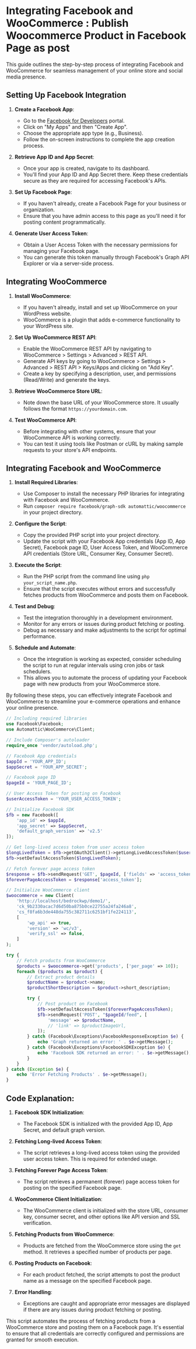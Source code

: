 # Integrating Facebook and WooCommerce : Publish Woocommerce Product in Facebook Page as post

This guide outlines the step-by-step process of integrating Facebook and WooCommerce for seamless management of your online store and social media presence.

## Setting Up Facebook Integration

1. **Create a Facebook App**:
   - Go to the [Facebook for Developers](https://developers.facebook.com/) portal.
   - Click on "My Apps" and then "Create App".
   - Choose the appropriate app type (e.g., Business).
   - Follow the on-screen instructions to complete the app creation process.

2. **Retrieve App ID and App Secret**:
   - Once your app is created, navigate to its dashboard.
   - You'll find your App ID and App Secret there. Keep these credentials secure as they are required for accessing Facebook's APIs.

3. **Set Up Facebook Page**:
   - If you haven't already, create a Facebook Page for your business or organization.
   - Ensure that you have admin access to this page as you'll need it for posting content programmatically.

4. **Generate User Access Token**:
   - Obtain a User Access Token with the necessary permissions for managing your Facebook page.
   - You can generate this token manually through Facebook's Graph API Explorer or via a server-side process.

## Integrating WooCommerce

1. **Install WooCommerce**:
   - If you haven't already, install and set up WooCommerce on your WordPress website.
   - WooCommerce is a plugin that adds e-commerce functionality to your WordPress site.

2. **Set Up WooCommerce REST API**:
   - Enable the WooCommerce REST API by navigating to WooCommerce > Settings > Advanced > REST API.
   - Generate API keys by going to WooCommerce > Settings > Advanced > REST API > Keys/Apps and clicking on "Add Key".
   - Create a key by specifying a description, user, and permissions (Read/Write) and generate the keys.

3. **Retrieve WooCommerce Store URL**:
   - Note down the base URL of your WooCommerce store. It usually follows the format `https://yourdomain.com`.

4. **Test WooCommerce API**:
   - Before integrating with other systems, ensure that your WooCommerce API is working correctly.
   - You can test it using tools like Postman or cURL by making sample requests to your store's API endpoints.

## Integrating Facebook and WooCommerce

1. **Install Required Libraries**:
   - Use Composer to install the necessary PHP libraries for integrating with Facebook and WooCommerce.
   - Run `composer require facebook/graph-sdk automattic/woocommerce` in your project directory.

2. **Configure the Script**:
   - Copy the provided PHP script into your project directory.
   - Update the script with your Facebook App credentials (App ID, App Secret), Facebook page ID, User Access Token, and WooCommerce API credentials (Store URL, Consumer Key, Consumer Secret).

3. **Execute the Script**:
   - Run the PHP script from the command line using `php your_script_name.php`.
   - Ensure that the script executes without errors and successfully fetches products from WooCommerce and posts them on Facebook.

4. **Test and Debug**:
   - Test the integration thoroughly in a development environment.
   - Monitor for any errors or issues during product fetching or posting.
   - Debug as necessary and make adjustments to the script for optimal performance.

5. **Schedule and Automate**:
   - Once the integration is working as expected, consider scheduling the script to run at regular intervals using cron jobs or task schedulers.
   - This allows you to automate the process of updating your Facebook page with new products from your WooCommerce store.

By following these steps, you can effectively integrate Facebook and WooCommerce to streamline your e-commerce operations and enhance your online presence.

```php
// Including required libraries
use Facebook\Facebook;
use Automattic\WooCommerce\Client;

// Include Composer's autoloader
require_once 'vendor/autoload.php';

// Facebook App credentials
$appId = 'YOUR_APP_ID';
$appSecret = 'YOUR_APP_SECRET';

// Facebook page ID
$pageId = 'YOUR_PAGE_ID';

// User Access Token for posting on Facebook
$userAccessToken = 'YOUR_USER_ACCESS_TOKEN';

// Initialize Facebook SDK
$fb = new Facebook([
    'app_id' => $appId,
    'app_secret' => $appSecret,
    'default_graph_version' => 'v2.5'
]);

// Get long-lived access token from user access token
$longLivedToken = $fb->getOAuth2Client()->getLongLivedAccessToken($userAccessToken);
$fb->setDefaultAccessToken($longLivedToken);

// Fetch forever page access token
$response = $fb->sendRequest('GET', $pageId, ['fields' => 'access_token'])->getDecodedBody();
$foreverPageAccessToken = $response['access_token'];

// Initialize WooCommerce client
$woocommerce = new Client(
    'http://localhost/bedrockwp/demo1/',
    'ck_9b2330acac7d6d50ba875b0ce22755a24fa246a8',
    'cs_f8fa6b3de448da755c382711c6251bf1fe224113',
    [
        'wp_api' => true,
        'version' => 'wc/v3',
        'verify_ssl' => false,
    ]
);

try {
    // Fetch products from WooCommerce
    $products = $woocommerce->get('products', ['per_page' => 10]);
    foreach ($products as $product) {
        // Extract product details
        $productName = $product->name;
        $productShortDescription = $product->short_description;

        try {
            // Post product on Facebook
            $fb->setDefaultAccessToken($foreverPageAccessToken);
            $fb->sendRequest('POST', "$pageId/feed", [
                'message' => $productName,
                // 'link' => $productImageUrl,
            ]);
        } catch (Facebook\Exceptions\FacebookResponseException $e) {
            echo 'Graph returned an error: ' . $e->getMessage();
        } catch (Facebook\Exceptions\FacebookSDKException $e) {
            echo 'Facebook SDK returned an error: ' . $e->getMessage();
        }
    }
} catch (Exception $e) {
    echo 'Error Fetching Products' . $e->getMessage();
}

```
## Code Explanation:

1. **Facebook SDK Initialization**:
   - The Facebook SDK is initialized with the provided App ID, App Secret, and default graph version.

2. **Fetching Long-lived Access Token**:
   - The script retrieves a long-lived access token using the provided user access token. This is required for extended usage.

3. **Fetching Forever Page Access Token**:
   - The script retrieves a permanent (forever) page access token for posting on the specified Facebook page.

4. **WooCommerce Client Initialization**:
   - The WooCommerce client is initialized with the store URL, consumer key, consumer secret, and other options like API version and SSL verification.

5. **Fetching Products from WooCommerce**:
   - Products are fetched from the WooCommerce store using the `get` method. It retrieves a specified number of products per page.

6. **Posting Products on Facebook**:
   - For each product fetched, the script attempts to post the product name as a message on the specified Facebook page.

7. **Error Handling**:
   - Exceptions are caught and appropriate error messages are displayed if there are any issues during product fetching or posting.

This script automates the process of fetching products from a WooCommerce store and posting them on a Facebook page. It's essential to ensure that all credentials are correctly configured and permissions are granted for smooth execution.
